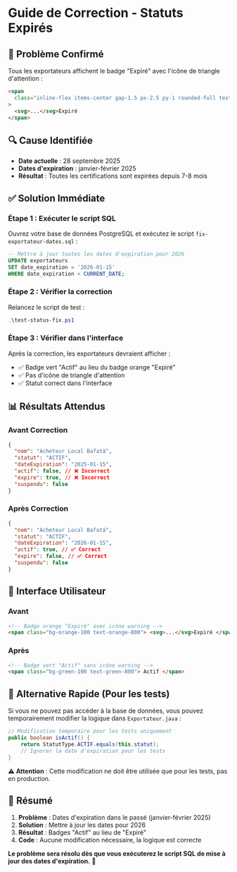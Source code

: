 # Guide de Correction - Statuts Expirés

## 🚨 Problème Confirmé

Tous les exportateurs affichent le badge "Expiré" avec l'icône de triangle d'attention :

```html
<span
  class="inline-flex items-center gap-1.5 px-2.5 py-1 rounded-full text-xs font-medium border bg-orange-100 dark:bg-orange-900/20 text-orange-800 dark:text-orange-300 border-orange-200 dark:border-orange-800"
>
  <svg>...</svg>Expiré
</span>
```

## 🔍 Cause Identifiée

- **Date actuelle** : 28 septembre 2025
- **Dates d'expiration** : janvier-février 2025
- **Résultat** : Toutes les certifications sont expirées depuis 7-8 mois

## ✅ Solution Immédiate

### Étape 1 : Exécuter le script SQL

Ouvrez votre base de données PostgreSQL et exécutez le script `fix-exportateur-dates.sql` :

```sql
-- Mettre à jour toutes les dates d'expiration pour 2026
UPDATE exportateurs
SET date_expiration = '2026-01-15'
WHERE date_expiration < CURRENT_DATE;
```

### Étape 2 : Vérifier la correction

Relancez le script de test :

```powershell
.\test-status-fix.ps1
```

### Étape 3 : Vérifier dans l'interface

Après la correction, les exportateurs devraient afficher :

- ✅ Badge vert "Actif" au lieu du badge orange "Expiré"
- ✅ Pas d'icône de triangle d'attention
- ✅ Statut correct dans l'interface

## 📊 Résultats Attendus

### Avant Correction

```json
{
  "nom": "Acheteur Local Bafatá",
  "statut": "ACTIF",
  "dateExpiration": "2025-01-15",
  "actif": false, // ❌ Incorrect
  "expire": true, // ❌ Incorrect
  "suspendu": false
}
```

### Après Correction

```json
{
  "nom": "Acheteur Local Bafatá",
  "statut": "ACTIF",
  "dateExpiration": "2026-01-15",
  "actif": true, // ✅ Correct
  "expire": false, // ✅ Correct
  "suspendu": false
}
```

## 🎯 Interface Utilisateur

### Avant

```html
<!-- Badge orange "Expiré" avec icône warning -->
<span class="bg-orange-100 text-orange-800"> <svg>...</svg>Expiré </span>
```

### Après

```html
<!-- Badge vert "Actif" sans icône warning -->
<span class="bg-green-100 text-green-800"> Actif </span>
```

## 🔧 Alternative Rapide (Pour les tests)

Si vous ne pouvez pas accéder à la base de données, vous pouvez temporairement modifier la logique dans `Exportateur.java` :

```java
// Modification temporaire pour les tests uniquement
public boolean isActif() {
    return StatutType.ACTIF.equals(this.statut);
    // Ignorer la date d'expiration pour les tests
}
```

⚠️ **Attention** : Cette modification ne doit être utilisée que pour les tests, pas en production.

## 📝 Résumé

1. **Problème** : Dates d'expiration dans le passé (janvier-février 2025)
2. **Solution** : Mettre à jour les dates pour 2026
3. **Résultat** : Badges "Actif" au lieu de "Expiré"
4. **Code** : Aucune modification nécessaire, la logique est correcte

**Le problème sera résolu dès que vous exécuterez le script SQL de mise à jour des dates d'expiration.** 🎯
